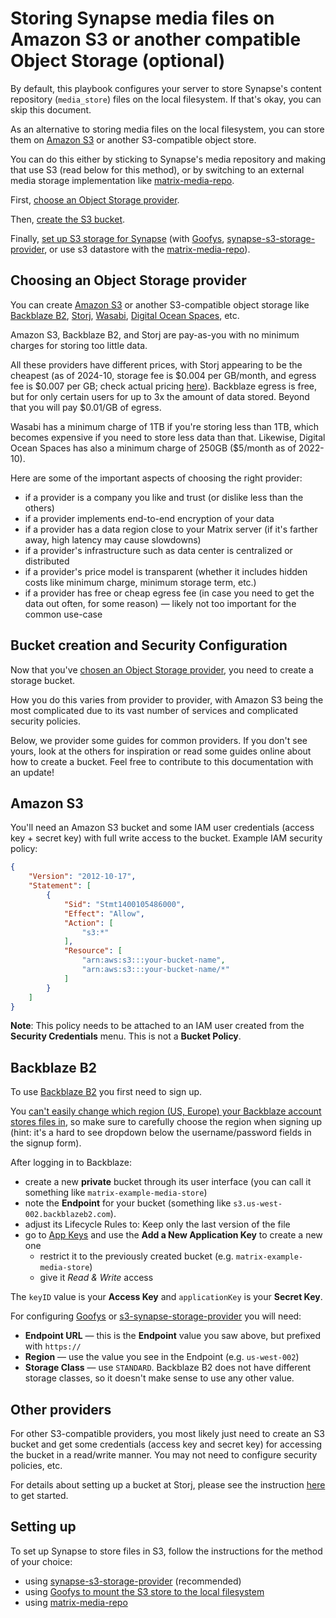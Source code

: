 <!--
SPDX-FileCopyrightText: 2018 - 2023 Slavi Pantaleev
SPDX-FileCopyrightText: 2023 Michael Hollister
SPDX-FileCopyrightText: 2024 - 2025 Suguru Hirahara

SPDX-License-Identifier: AGPL-3.0-or-later
-->

# Storing Synapse media files on Amazon S3 or another compatible Object Storage (optional)

By default, this playbook configures your server to store Synapse's content repository (`media_store`) files on the local filesystem. If that's okay, you can skip this document.

As an alternative to storing media files on the local filesystem, you can store them on [Amazon S3](https://aws.amazon.com/s3/) or another S3-compatible object store.

You can do this either by sticking to Synapse's media repository and making that use S3 (read below for this method), or by switching to an external media storage implementation like [matrix-media-repo](configuring-playbook-matrix-media-repo.md).

First, [choose an Object Storage provider](#choosing-an-object-storage-provider).

Then, [create the S3 bucket](#bucket-creation-and-security-configuration).

Finally, [set up S3 storage for Synapse](#setting-up) (with [Goofys](configuring-playbook-s3-goofys.md), [synapse-s3-storage-provider](configuring-playbook-synapse-s3-storage-provider.md), or use s3 datastore with the [matrix-media-repo](https://docs.t2bot.io/matrix-media-repo/configuration/s3-datastore.html)).

## Choosing an Object Storage provider

You can create [Amazon S3](https://aws.amazon.com/s3/) or another S3-compatible object storage like [Backblaze B2](https://www.backblaze.com/b2/cloud-storage.html), [Storj](https://storj.io), [Wasabi](https://wasabi.com), [Digital Ocean Spaces](https://www.digitalocean.com/products/spaces), etc.

Amazon S3, Backblaze B2, and Storj are pay-as-you with no minimum charges for storing too little data.

All these providers have different prices, with Storj appearing to be the cheapest (as of 2024-10, storage fee is $0.004 per GB/month, and egress fee is $0.007 per GB; check actual pricing [here](https://storj.dev/dcs/pricing)). Backblaze egress is free, but for only certain users for up to 3x the amount of data stored. Beyond that you will pay $0.01/GB of egress.

Wasabi has a minimum charge of 1TB if you're storing less than 1TB, which becomes expensive if you need to store less data than that. Likewise, Digital Ocean Spaces has also a minimum charge of 250GB ($5/month as of 2022-10).

Here are some of the important aspects of choosing the right provider:

- if a provider is a company you like and trust (or dislike less than the others)
- if a provider implements end-to-end encryption of your data
- if a provider has a data region close to your Matrix server (if it's farther away, high latency may cause slowdowns)
- if a provider's infrastructure such as data center is centralized or distributed
- if a provider's price model is transparent (whether it includes hidden costs like minimum charge, minimum storage term, etc.)
- if a provider has free or cheap egress fee (in case you need to get the data out often, for some reason) — likely not too important for the common use-case

## Bucket creation and Security Configuration

Now that you've [chosen an Object Storage provider](#choosing-an-object-storage-provider), you need to create a storage bucket.

How you do this varies from provider to provider, with Amazon S3 being the most complicated due to its vast number of services and complicated security policies.

Below, we provider some guides for common providers. If you don't see yours, look at the others for inspiration or read some guides online about how to create a bucket. Feel free to contribute to this documentation with an update!

## Amazon S3

You'll need an Amazon S3 bucket and some IAM user credentials (access key + secret key) with full write access to the bucket. Example IAM security policy:

```json
{
	"Version": "2012-10-17",
	"Statement": [
		{
			"Sid": "Stmt1400105486000",
			"Effect": "Allow",
			"Action": [
				"s3:*"
			],
			"Resource": [
				"arn:aws:s3:::your-bucket-name",
				"arn:aws:s3:::your-bucket-name/*"
			]
		}
	]
}
```

**Note**: This policy needs to be attached to an IAM user created from the **Security Credentials** menu. This is not a **Bucket Policy**.

## Backblaze B2

To use [Backblaze B2](https://www.backblaze.com/b2/cloud-storage.html) you first need to sign up.

You [can't easily change which region (US, Europe) your Backblaze account stores files in](https://old.reddit.com/r/backblaze/comments/hi1v90/make_the_choice_for_the_b2_data_center_region/), so make sure to carefully choose the region when signing up (hint: it's a hard to see dropdown below the username/password fields in the signup form).

After logging in to Backblaze:

- create a new **private** bucket through its user interface (you can call it something like `matrix-example-media-store`)
- note the **Endpoint** for your bucket (something like `s3.us-west-002.backblazeb2.com`).
- adjust its Lifecycle Rules to: Keep only the last version of the file
- go to [App Keys](https://secure.backblaze.com/app_keys.htm) and use the **Add a New Application Key** to create a new one
  - restrict it to the previously created bucket (e.g. `matrix-example-media-store`)
  - give it *Read & Write* access

The `keyID` value is your **Access Key** and `applicationKey` is your **Secret Key**.

For configuring [Goofys](configuring-playbook-s3-goofys.md) or [s3-synapse-storage-provider](configuring-playbook-synapse-s3-storage-provider.md) you will need:

- **Endpoint URL** — this is the  **Endpoint** value you saw above, but prefixed with `https://`
- **Region** — use the value you see in the Endpoint (e.g. `us-west-002`)
- **Storage Class** — use `STANDARD`. Backblaze B2 does not have different storage classes, so it doesn't make sense to use any other value.

## Other providers

For other S3-compatible providers, you most likely just need to create an S3 bucket and get some credentials (access key and secret key) for accessing the bucket in a read/write manner. You may not need to configure security policies, etc.

For details about setting up a bucket at Storj, please see the instruction [here](https://storj.dev/dcs/getting-started) to get started.

## Setting up

To set up Synapse to store files in S3, follow the instructions for the method of your choice:

- using [synapse-s3-storage-provider](configuring-playbook-synapse-s3-storage-provider.md) (recommended)
- using [Goofys to mount the S3 store to the local filesystem](configuring-playbook-s3-goofys.md)
- using [matrix-media-repo](configuring-playbook-matrix-media-repo.md)
